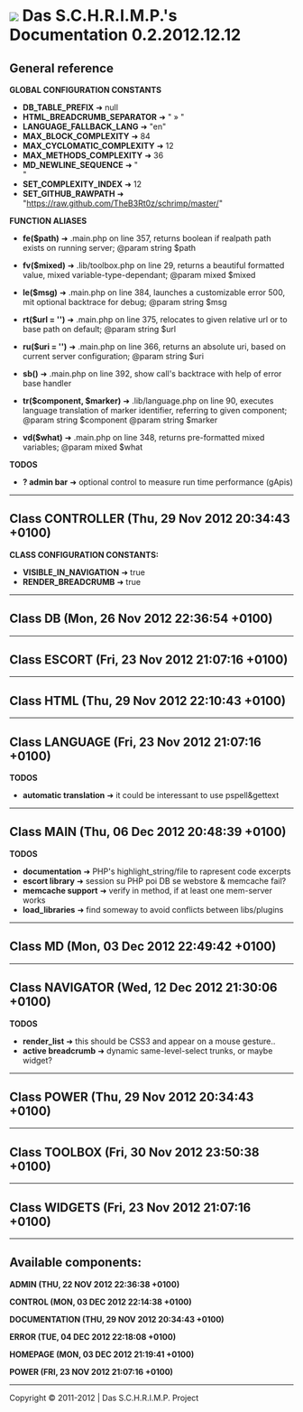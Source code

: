 ![](https://raw.github.com/TheB3Rt0z/schrimp/master/.inc/img/schrimp_favicon_md.ico "") Das S.C.H.R.I.M.P.'s Documentation 0.2.2012.12.12  
=========================================================================================================================================  
  
  
General reference  
-----------------  
  
**GLOBAL CONFIGURATION CONSTANTS**  
  
- **DB_TABLE_PREFIX** &#10140; null
- **HTML_BREADCRUMB_SEPARATOR** &#10140; " &raquo; "
- **LANGUAGE_FALLBACK_LANG** &#10140; "en"
- **MAX_BLOCK_COMPLEXITY** &#10140; 84
- **MAX_CYCLOMATIC_COMPLEXITY** &#10140; 12
- **MAX_METHODS_COMPLEXITY** &#10140; 36
- **MD_NEWLINE_SEQUENCE** &#10140; "  
"
- **SET_COMPLEXITY_INDEX** &#10140; 12
- **SET_GITHUB_RAWPATH** &#10140; "https://raw.github.com/TheB3Rt0z/schrimp/master/"
  
**FUNCTION ALIASES**  
  
- **fe($path)** &#10140; .main.php on line 357,
  returns boolean if realpath path exists on running server;
  @param string $path

- **fv($mixed)** &#10140; .lib/toolbox.php on line 29,
  returns a beautiful formatted value, mixed variable-type-dependant;
  @param mixed $mixed

- **le($msg)** &#10140; .main.php on line 384,
  launches a customizable error 500, mit optional backtrace for debug;
  @param string $msg

- **rt($url = '')** &#10140; .main.php on line 375,
  relocates to given relative url or to base path on default;
  @param string $url

- **ru($uri = '')** &#10140; .main.php on line 366,
  returns an absolute uri, based on current server configuration;
  @param string $uri

- **sb()** &#10140; .main.php on line 392,
  show call's backtrace with help of error base handler

- **tr($component, $marker)** &#10140; .lib/language.php on line 90,
  executes language translation of marker identifier, referring to given component;
  @param string $component
  @param string $marker

- **vd($what)** &#10140; .main.php on line 348,
  returns pre-formatted mixed variables;
  @param mixed $what

  
**TODOS**  
  
- **? admin bar** &#10140; optional control to measure run time performance (gApis)
  
  
***  
  
Class CONTROLLER (Thu, 29 Nov 2012 20:34:43 +0100)  
--------------------------------------------------  
  
**CLASS CONFIGURATION CONSTANTS:**  
  
- **VISIBLE_IN_NAVIGATION** &#10140; true
- **RENDER_BREADCRUMB** &#10140; true
  
***  
  
Class DB (Mon, 26 Nov 2012 22:36:54 +0100)  
------------------------------------------  
  
  
***  
  
Class ESCORT (Fri, 23 Nov 2012 21:07:16 +0100)  
----------------------------------------------  
  
  
***  
  
Class HTML (Thu, 29 Nov 2012 22:10:43 +0100)  
--------------------------------------------  
  
  
***  
  
Class LANGUAGE (Fri, 23 Nov 2012 21:07:16 +0100)  
------------------------------------------------  
  
**TODOS**  
  
- **automatic translation** &#10140; it could be interessant to use pspell&gettext
  
***  
  
Class MAIN (Thu, 06 Dec 2012 20:48:39 +0100)  
--------------------------------------------  
  
**TODOS**  
  
- **documentation** &#10140; PHP's highlight_string/file to rapresent code excerpts
- **escort library** &#10140; session su PHP poi DB se webstore & memcache fail?
- **memcache support** &#10140; verify in method, if at least one mem-server works
- **load_libraries** &#10140; find someway to avoid conflicts between libs/plugins
  
***  
  
Class MD (Mon, 03 Dec 2012 22:49:42 +0100)  
------------------------------------------  
  
  
***  
  
Class NAVIGATOR (Wed, 12 Dec 2012 21:30:06 +0100)  
-------------------------------------------------  
  
**TODOS**  
  
- **render_list** &#10140; this should be CSS3 and appear on a mouse gesture..
- **active breadcrumb** &#10140; dynamic same-level-select trunks, or maybe widget?
  
***  
  
Class POWER (Thu, 29 Nov 2012 20:34:43 +0100)  
---------------------------------------------  
  
  
***  
  
Class TOOLBOX (Fri, 30 Nov 2012 23:50:38 +0100)  
-----------------------------------------------  
  
  
***  
  
Class WIDGETS (Fri, 23 Nov 2012 21:07:16 +0100)  
-----------------------------------------------  
  
  
***  
  
Available components:  
---------------------  
  
**ADMIN (THU, 22 NOV 2012 22:36:38 +0100)**  
  
**CONTROL (MON, 03 DEC 2012 22:14:38 +0100)**  
  
**DOCUMENTATION (THU, 29 NOV 2012 20:34:43 +0100)**  
  
**ERROR (TUE, 04 DEC 2012 22:18:08 +0100)**  
  
**HOMEPAGE (MON, 03 DEC 2012 21:19:41 +0100)**  
  
**POWER (FRI, 23 NOV 2012 21:07:16 +0100)**  
  
  
***  
  




Copyright © 2011-2012 | Das S.C.H.R.I.M.P. Project  
